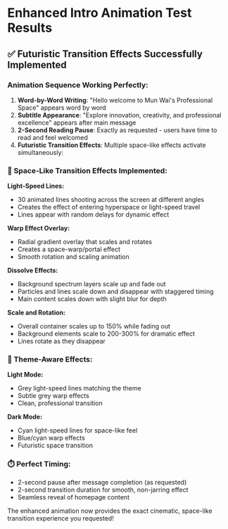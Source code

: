 # Enhanced Intro Animation Test Results

## ✅ **Futuristic Transition Effects Successfully Implemented**

### **Animation Sequence Working Perfectly:**

1. **Word-by-Word Writing**: "Hello welcome to Mun Wai's Professional Space" appears word by word
2. **Subtitle Appearance**: "Explore innovation, creativity, and professional excellence" appears after main message
3. **2-Second Reading Pause**: Exactly as requested - users have time to read and feel welcomed
4. **Futuristic Transition Effects**: Multiple space-like effects activate simultaneously:

### **🚀 Space-Like Transition Effects Implemented:**

**Light-Speed Lines:**
- 30 animated lines shooting across the screen at different angles
- Creates the effect of entering hyperspace or light-speed travel
- Lines appear with random delays for dynamic effect

**Warp Effect Overlay:**
- Radial gradient overlay that scales and rotates
- Creates a space-warp/portal effect
- Smooth rotation and scaling animation

**Dissolve Effects:**
- Background spectrum layers scale up and fade out
- Particles and lines scale down and disappear with staggered timing
- Main content scales down with slight blur for depth

**Scale and Rotation:**
- Overall container scales up to 150% while fading out
- Background elements scale to 200-300% for dramatic effect
- Lines rotate as they disappear

### **🎨 Theme-Aware Effects:**

**Light Mode:**
- Grey light-speed lines matching the theme
- Subtle grey warp effects
- Clean, professional transition

**Dark Mode:**
- Cyan light-speed lines for space-like feel
- Blue/cyan warp effects
- Futuristic space transition

### **⏱️ Perfect Timing:**
- 2-second pause after message completion (as requested)
- 2-second transition duration for smooth, non-jarring effect
- Seamless reveal of homepage content

The enhanced animation now provides the exact cinematic, space-like transition experience you requested!

